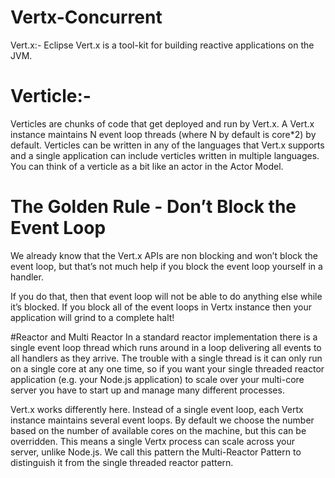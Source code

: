 # Vertx-Concurrent
Vert.x:- Eclipse Vert.x is a tool-kit for building reactive applications on the JVM.

# Verticle:-
Verticles are chunks of code that get deployed and run by Vert.x. 
A Vert.x instance maintains N event loop threads (where N by default is core*2) by default.
Verticles can be written in any of the languages that Vert.x supports and a single application can include verticles written in multiple languages.
You can think of a verticle as a bit like an actor in the Actor Model.

# The Golden Rule - Don’t Block the Event Loop
We already know that the Vert.x APIs are non blocking and won’t block the event loop, but that’s not much help if you block the event loop yourself in a handler.

If you do that, then that event loop will not be able to do anything else while it’s blocked.
If you block all of the event loops in Vertx instance then your application will grind to a complete halt!

#Reactor and Multi Reactor
In a standard reactor implementation there is a single event loop thread which runs around in a loop delivering all events to all handlers as they arrive.
The trouble with a single thread is it can only run on a single core at any one time,
so if you want your single threaded reactor application (e.g. your Node.js application) to scale over your multi-core server you have to start up and manage many different processes.

Vert.x works differently here. Instead of a single event loop, each Vertx instance maintains several event loops.
By default we choose the number based on the number of available cores on the machine, but this can be overridden.
This means a single Vertx process can scale across your server, unlike Node.js.
We call this pattern the Multi-Reactor Pattern to distinguish it from the single threaded reactor pattern.
